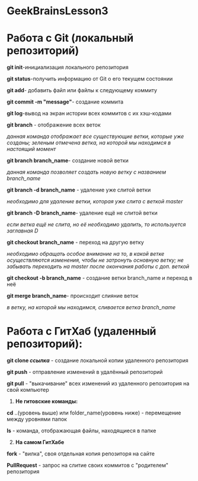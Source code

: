# GeekBrainsLesson3

# Работа с Git (локальный репозиторий)

**git init**-инициализация локального репозитория

**git status**-получить информацию от Git о его текущем состоянии

**git add**- добавить файл или файлы к следующему коммиту

**git commit -m "message"**- создание коммита

**git log**-вывод на экран истории всех коммитов с их хэш-кодами

**git branch** - отображение всех веток

*данная команда отображает все существующие ветки, которые уже созданы; зеленым отмечена ветка, на которой мы находимся в настоящий момент*


**git branch branch_name**- создание новой ветки

*данная команда позволяет создать новую ветку с названием branch_name*


**git branch -d branch_name** - удаление уже слитой ветки

*необходимо для удаление ветки, которая уже слита с веткой master*


**git branch -D branch_name**- удаление ещё не слитой ветки

*если ветка ещё не слита, но её необходимо удалить, то используется заглавная D*


**git checkout branch_name** - переход на другую ветку

*необходимо обращать особое внимание на то, в какой ветке осуществляются изменения, чтобы не затронуть основную ветку; не забывать переходить на master после окончания работы с доп. веткой*


**git checkout -b branch_name** - создание ветки branch_name и переход в неё


**git merge branch_name**- происходит слияние веток

*в ветку, на которой мы находимся, сливается ветка branch_name*

# Работа с ГитХаб (удаленный репозиторий): #

**git clone *ссылка*** - создание локальной копии удаленного репозитория

**git push** - отправление изменений в удалённый репозиторий

**git pull** - "выкачивание" всех изменений из удаленного репозитория на свой компьютер

1. **Не гитовские команды:**

**cd** ..(уровень выше) или folder_name(уровень ниже) - перемещение между уровнями папок

**ls** - команда, отображающая файлы, находящиеся в папке

2. **На самом ГитХабе**

**fork** - "вилка", своя отдельная копия репозиторя на сайте

**PullRequest** - запрос на слитие своих коммитов с "родителем" репозитория